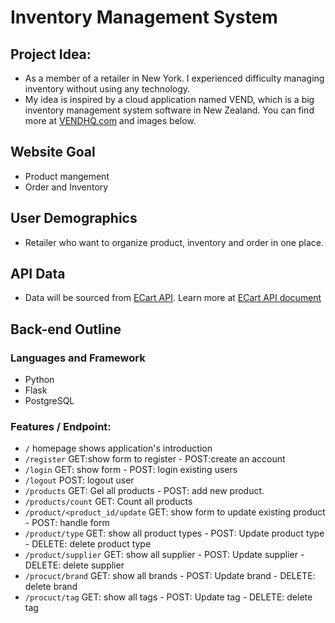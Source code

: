 # Inventory Management System

## Project Idea:
- As a member of a retailer in New York. I experienced difficulty managing inventory without using any technology.
- My idea is inspired by a cloud application named VEND, which is a big inventory management system software in New Zealand. You can find more at [VENDHQ.com](https://www.vendhq.com/) and images below.

## Website Goal
- Product mangement
- Order and Inventory

## User Demographics
- Retailer who want to organize product, inventory and order in one place.

## API Data
- Data will be sourced from [ECart API](https://ecartapi.com/). Learn more at [ECart API document](https://docs.ecartapi.com/)

## Back-end Outline

### Languages and Framework
- Python
- Flask
- PostgreSQL

### Features / Endpoint:
- `/` homepage shows application's introduction
- `/register` GET:show form to register - POST:create an account
- `/login` GET: show form - POST: login existing users
- `/logout` POST: logout user
- `/products` GET: Gel all products - POST: add new product.
- `/products/count` GET: Count all products
- `/product/<product_id/update` GET: show form to update existing product - POST: handle form
- `/product/type` GET: show all product types - POST: Update product type - DELETE: delete product type
- `/product/supplier` GET: show all supplier - POST: Update supplier - DELETE: delete supplier
- `/procuct/brand` GET: show all brands - POST: Update brand - DELETE: delete brand
- `/procuct/tag` GET: show all tags - POST: Update tag - DELETE: delete tag
